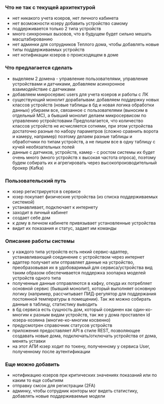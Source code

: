 ### Что не так с текущей архитектурой
- нет никакого учета юзеров, нет личного кабинета
- нет возможности юзеру добавить устройство самому
- поддерживается только 2 типа устройств
- много синхронных вызовов, что в будущем будет  сильно мешать масштабированию
- нет админки для сотрудников Теплого дома, чтобы добавлять новые типы поддерживаемых устройств
- нет нотификации юзеров о происходящем в доме

### Что предлагается сделать
- выделяем 2 домена - управление пользователями, управление устройствами и датчиками,
  добавляем асинхронное взаимодействие с датчиками
- добавляем микросервис users для учета юзеров и работы с ЛК
- существующий монолит дорабатывам: добавляем поддержку новых классов устройств (новые таблицы в бд и новая логика обработки данных)
  убираем все, связанное с пользователями (выносим в отдельный МС), а бывший монолит делаем микросервисом по управлению устройстовами
  Предполагается, что количество классов устройств не исчисляется сотнями, при этом устройства достаточно разные по набору параметров (сложно сравнить ворота и камеру, например)
  поэтому делаем разные таблицы и обработчики по типам устройств, а не пишем все в одну таблицу с кучей необязательных полей
- данные с датчиков, устройств, камер - с ростом системы их будет очень много (много устройств х высокая частота опроса), поэтому будем собирать их и агрегировать через высокопроизводительный
  брокер (Kafka)

### Пользовательский путь
- юзер регистрируется в сервисе
- юзер покупает физические устройства (из списка поддерживаемых системой)
- устанавливает, подключает к интернету
- заходит в личный кабинет
- создает себе дом
- к дому в личном кабинете привязывает установленные устройства
- видит их показания и статус, задает им команды

### Описание работы системы
- у каждого типа устройств есть некий сервис-адаптер, устанавливающий соединение с устройством через интернет
- адаптер получает или отправляет данные на устройство, преобразовывая их в удобоваримый для сервиса/устройства вид
  таким образом обеспечивается поддержка зоопарка моделей устройств одного типа
- полученные данные отправляются в кафку, откуда их потребляет основной сервис (бывший монолит), который выполняет основную логику
  (например, рассчитывает ПИД-регулятор для поддержания постоянной температуры в помещении). Так же можно собирать данные в таблицу, статистику выводить
- в бд сервиса есть сущность дом, который соединен как один-ко-многим к разным видам устройств, так же у дома проставлен id юзера-хозяина (многие-ко-многим косвенно)
- предусмотрен справочник статусов устройств
- приложения предоставляет API в стиле REST, позволяющее создавать новые дома, подключать/отключать устройства от дома, менять уставки
- на этот АПИ юзер ходит по токену, полученному у сервиса User, полученному после аутентификации

### Еще можно добавить
- нотификацию юзеров при критических значениях показаний или по каким то еще событиям
- отправку смсок для регистрации (2FA)
- админку, чтобы сотрудник конторы мог видеть статистику, добавлять новые поддерживаемые модели